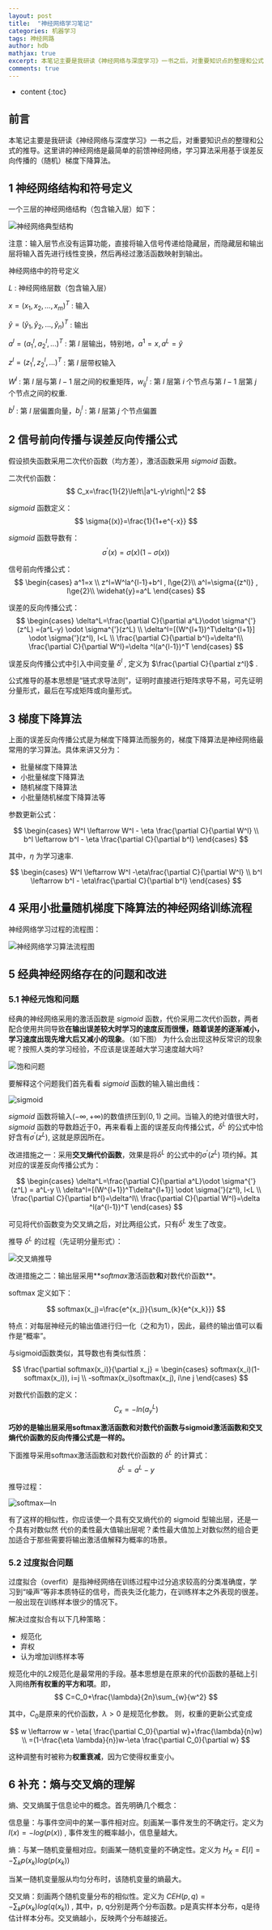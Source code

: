 ```yaml
---
layout: post
title:  "神经网络学习笔记"
categories: 机器学习
tags: 神经网路
author: hdb
mathjax: true
excerpt: 本笔记主要是我研读《神经网络与深度学习》一书之后，对重要知识点的整理和公式的推导。这里讲的神经网络是最简单的前馈神经网络，学习算法采用基于误差反向传播的（随机）梯度下降算法。
comments: true
---
```


* content
{:toc}

## 前言

本笔记主要是我研读《神经网络与深度学习》一书之后，对重要知识点的整理和公式的推导。这里讲的神经网络是最简单的前馈神经网络，学习算法采用基于误差反向传播的（随机）梯度下降算法。

## 1 神经网络结构和符号定义

一个三层的神经网络结构（包含输入层）如下：

![神经网络典型结构](/images/神经网络典型结构.png)

注意：输入层节点没有运算功能，直接将输入信号传递给隐藏层，而隐藏层和输出层将输入首先进行线性变换，然后再经过激活函数映射到输出。

神经网络中的符号定义

$L$ : 神经网络层数（包含输入层）

$x=(x_1,x_2,...,x_m)^T$ : 输入

$\widehat{y}=(\widehat{y}_1,\widehat{y}_2,...,\widehat{y}_n)^T$ : 输出

$a^l=(a^l_1,a^l_2,...)^T$ : 第 $l$ 层输出，特别地，$a^1=x, a^L = \widehat{y}$

$z^l=(z^l_1,z^l_2,...)^T$ : 第 $l$ 层带权输入

$W^l$ :  第 $l$ 层与第 $l-1$ 层之间的权重矩阵，$w^l_{ij}$ : 第 $l$ 层第 $i$ 个节点与第 $l-1$ 层第 $j$ 个节点之间的权重.

$b^l$ : 第 $l$ 层偏置向量，$b^l_j$ :  第 $l$ 层第 $j$ 个节点偏置

## 2 信号前向传播与误差反向传播公式

假设损失函数采用二次代价函数（均方差），激活函数采用 $sigmoid$ 函数。

二次代价函数：
$$
C_x=\frac{1}{2}\left\|a^L-y\right\|^2
$$

$sigmoid$ 函数定义：
$$
\sigma{(x)}=\frac{1}{1+e^{-x}}
$$

$sigmoid$ 函数导数有：
$$
\sigma^{'}{(x)}=\sigma{(x)}(1-\sigma{(x))}
$$

信号前向传播公式：
$$
\begin{cases}
a^1=x \\
z^l=W^la^{l-1}+b^l , l\ge{2}\\
a^l=\sigma{(z^l)} ,  l\ge{2}\\
\widehat{y}=a^L
\end{cases}
$$

误差的反向传播公式：
$$
\begin{cases}
\delta^L=\frac{\partial C}{\partial a^L}\odot \sigma^{'}(z^L) =(a^L-y) \odot \sigma^{'}(z^L) \\
\delta^l=[(W^{l+1})^T\delta^{l+1}] \odot \sigma{'}(z^l), l<L \\
\frac{\partial C}{\partial b^l}=\delta^l\\
\frac{\partial C}{\partial W^l}=\delta ^l(a^{l-1})^T
\end{cases}
$$

误差反向传播公式中引入中间变量 $\delta^l$ , 定义为 $\frac{\partial C}{\partial z^l}$ .

公式推导的基本思想是“链式求导法则”，证明时直接进行矩阵求导不易，可先证明分量形式，最后在写成矩阵或向量形式。

## 3 梯度下降算法

上面的误差反向传播公式是为梯度下降算法而服务的，梯度下降算法是神经网络最常用的学习算法。具体来讲又分为：

- 批量梯度下降算法
- 小批量梯度下降算法
- 随机梯度下降算法
- 小批量随机梯度下降算法等


参数更新公式：

$$
\begin{cases}
W^l \leftarrow W^l - \eta \frac{\partial C}{\partial W^l} \\
b^l \leftarrow b^l - \eta \frac{\partial C}{\partial b^l}
\end{cases}
$$

其中，$\eta$ 为学习速率.

$$
\begin{cases}
W^l \leftarrow W^l -\eta\frac{\partial C}{\partial W^l} \\
b^l \leftarrow b^l - \eta\frac{\partial C}{\partial b^l}
\end{cases}
$$

## 4 采用小批量随机梯度下降算法的神经网络训练流程

神经网络学习过程的流程图：

![神经网络学习算法流程图]({{site.baseurl}}/images/神经网络学习算法流程图.png)

## 5 经典神经网络存在的问题和改进

### 5.1 神经元饱和问题

经典的神经网络采用的激活函数是 $sigmoid$ 函数，代价采用二次代价函数，两者配合使用共同导致**在输出误差较大时学习的速度反而很慢，随着误差的逐渐减小，学习速度出现先增大后又减小的现象**。（如下图） 为什么会出现这种反常识的现象呢？按照人类的学习经验，不应该是误差越大学习速度越大吗?

![饱和问题]({{site.baseurl}}/images/饱和问题.png)

要解释这个问题我们首先看看 $sigmoid$ 函数的输入输出曲线：

![sigmoid]({{site.baseurl}}/images/sigmoid.png)

$sigmoid$ 函数将输入$(-\infty, +\infty)$的数值挤压到$(0, 1)$ 之间。当输入的绝对值很大时，$sigmoid$ 函数的导数趋近于0，再来看看上面的误差反向传播公式，$\delta^L$ 的公式中恰好含有$\sigma^{'} (z^L)$, 这就是原因所在。

改进措施之一：采用**交叉熵代价函数**，效果是将$\delta^L$ 的公式中的$\sigma^{'} (z^L)$ 项约掉。其对应的误差反向传播公式为：

$$
\begin{cases}
\delta^L=\frac{\partial C}{\partial a^L}\odot \sigma^{'}(z^L) = a^L-y  \\
\delta^l=[(W^{l+1})^T\delta^{l+1}] \odot \sigma{'}(z^l), l<L \\
\frac{\partial C}{\partial b^l}=\delta^l\\
\frac{\partial C}{\partial W^l}=\delta ^l(a^{l-1})^T
\end{cases}
$$

可见将代价函数变为交叉熵之后，对比两组公式，只有$\delta^L$ 发生了改变。

推导 $\delta ^L$ 的过程（先证明分量形式）：

![交叉熵推导](G:\csdn博客\神经网络\交叉熵推导.jpg)

改进措施之二：输出层采用**$softmax$激活函数**和**对数代价函数**。

softmax 定义如下：

$$
softmax(x_j)=\frac{e^{x_j}}{\sum_{k}{e^{x_k}}}
$$

特点：对每层神经元的输出值进行归一化（之和为1），因此，最终的输出值可以看作是“概率”。

与sigmoid函数类似，其导数也有类似性质：

$$
\frac{\partial softmax(x_i)}{\partial x_j} = 
\begin{cases}
softmax(x_i)(1-softmax(x_i)), i=j \\
-softmax(x_i)softmax(x_j), i\ne j
\end{cases}
$$

对数代价函数的定义：
$$
C_x = -ln (a^L_y)
$$

**巧妙的是输出层采用softmax激活函数和对数代价函数与sigmoid激活函数和交叉熵代价函数的反向传播公式是一样的。**

下面推导采用softmax激活函数和对数代价函数的 $\delta^L$ 的计算式：
$$
\delta^{L}=a^L-y
$$

推导过程：

![softmax—ln]({{site.baseurl}}/images/softmax—ln.jpg)

有了这样的相似性，你应该使一个具有交叉熵代价的 sigmoid 型输出层，还是一个具有对数似然
代价的柔性最大值输出层呢？柔性最大值加上对数似然的组合更加适合于那些需要将输出激活值解释为概率的场景。

### 5.2 过度拟合问题

过度拟合（overfit）是指神经网络在训练过程中过分追求较高的分类准确度，学习到“噪声”等非本质特征的信号，而丧失泛化能力，在训练样本之外表现的很差。一般出现在训练样本很少的情况下。

解决过度拟合有以下几种策略：

- 规范化
- 弃权
- 认为增加训练样本等

规范化中的L2规范化是最常用的手段。基本思想是在原来的代价函数的基础上引入网络**所有权重的平方和项**。即，
$$
C=C_0+\frac{\lambda}{2n}\sum_{w}{w^2}
$$

其中，$C_0$是原来的代价函数，$\lambda>0$ 是规范化参数。
则，权重的更新公式变成

$$
w  \leftarrow w - \eta( \frac{\partial C_0}{\partial w}+\frac{\lambda}{n}w) \\
=(1-\frac{\eta \lambda}{n})w-\eta  \frac{\partial C_0}{\partial w}
$$

这种调整有时被称为**权重衰减**，因为它使得权重变小。

## 6 补充：熵与交叉熵的理解

熵、交叉熵属于信息论中的概念。首先明确几个概念：

信息量：与事件空间中的某一事件相对应。刻画某一事件发生的不确定行。定义为 $I(x)=-log(p(x))$ , 事件发生的概率越小，信息量越大。

熵：与某一随机变量相对应。刻画某一随机变量的不确定性。定义为 $H_X=E[I]=-\sum_{k}{p(x_k)log(p(x_k))}$

当某一随机变量服从均匀分布时，该随机变量的熵最大。

交叉熵：刻画两个随机变量分布的相似性。定义为 $CEH(p,q)=-\sum_k{p(x_k)log(q(x_k))}$ , 其中，p, q分别是两个分布函数。p是真实样本分布，q是待估计样本分布。交叉熵越小，反映两个分布越接近。 
